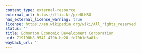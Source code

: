 ```yaml
---
content_type: external-resource
external_url: https://flic.kr/p/e8LHRG
has_external_license_warning: true
license: https://en.wikipedia.org/wiki/All_rights_reserved
status: ''
title: Edmonton Economic Development Corporation
uid: 719198b8-9541-479b-be28-fe70b1d6a81a
wayback_url: ''
---
```

